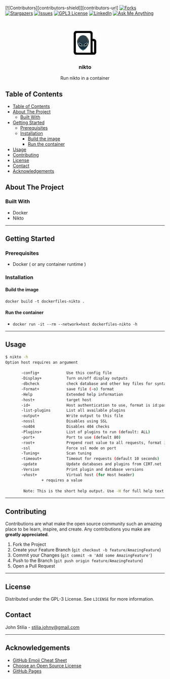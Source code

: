 [![Contributors][contributors-shield]][contributors-url]
[![Forks][forks-shield]][forks-url]
[![Stargazers][stars-shield]][stars-url]
[![Issues][issues-shield]][issues-url]
[![GPL3 License][license-shield]][license-url]
[![LinkedIn][linkedin-shield]][linkedin-url]
[![Ask Me Anything][ask-me-anything]][personal-page]

<!-- PROJECT LOGO -->
<br />
<p align="center">
    <img src=".assets/logo.png" alt="master Logo" width="80" height="80">
  </a>

  <h3 align="center">nikto</h3>

  <p align="center">
    Run nikto in a container
</p>

<!-- TABLE OF CONTENTS -->

## Table of Contents

- [Table of Contents](#table-of-contents)
- [About The Project](#about-the-project)
  - [Built With](#built-with)
- [Getting Started](#getting-started)
  - [Prerequisites](#prerequisites)
  - [Installation](#installation)
    - [Build the image](#build-the-image)
    - [Run the container](#run-the-container)
- [Usage](#usage)
- [Contributing](#contributing)
- [License](#license)
- [Contact](#contact)
- [Acknowledgements](#acknowledgements)

<!-- ABOUT THE PROJECT -->

## About The Project

### Built With

- Docker
- Nikto

---

<!-- GETTING STARTED -->

## Getting Started

### Prerequisites

- Docker ( or any container runtime )

### Installation

#### Build the image

`docker build -t dockerfiles-nikto .`

#### Run the container

- `docker run -it --rm --network=host dockerfiles-nikto -h`

---

<!-- USAGE EXAMPLES -->

## Usage

```bash
$ nikto -h
Option host requires an argument

       -config+            Use this config file
       -Display+           Turn on/off display outputs
       -dbcheck            check database and other key files for syntax errors
       -Format+            save file (-o) format
       -Help               Extended help information
       -host+              target host
       -id+                Host authentication to use, format is id:pass or id:pass:realm
       -list-plugins       List all available plugins
       -output+            Write output to this file
       -nossl              Disables using SSL
       -no404              Disables 404 checks
       -Plugins+           List of plugins to run (default: ALL)
       -port+              Port to use (default 80)
       -root+              Prepend root value to all requests, format is /directory
       -ssl                Force ssl mode on port
       -Tuning+            Scan tuning
       -timeout+           Timeout for requests (default 10 seconds)
       -update             Update databases and plugins from CIRT.net
       -Version            Print plugin and database versions
       -vhost+             Virtual host (for Host header)
                + requires a value

        Note: This is the short help output. Use -H for full help text.
```

---

<!-- CONTRIBUTING -->

## Contributing

Contributions are what make the open source community such an amazing place to be learn, inspire, and create. Any contributions you make are **greatly appreciated**.

1. Fork the Project
2. Create your Feature Branch (`git checkout -b feature/AmazingFeature`)
3. Commit your Changes (`git commit -m 'Add some AmazingFeature'`)
4. Push to the Branch (`git push origin feature/AmazingFeature`)
5. Open a Pull Request

---

<!-- LICENSE -->

## License

Distributed under the GPL-3 License. See `LICENSE` for more information.

<!-- CONTACT -->

## Contact

John Stilia - stilia.johny@gmail.com

---

<!-- ACKNOWLEDGEMENTS -->

## Acknowledgements

- [GitHub Emoji Cheat Sheet](https://www.webpagefx.com/tools/emoji-cheat-sheet)
- [Choose an Open Source License](https://choosealicense.com)
- [GitHub Pages](https://pages.github.com)

<!-- MARKDOWN LINKS & IMAGES -->
<!-- https://www.markdownguide.org/basic-syntax/#reference-style-links -->

[contributor-shield]: https://img.shields.io/github/contributor/stiliajohny/dockerfiles.svg?style=for-the-badge
[contributor-url]: https://github.com/stiliajohny/dockerfiles/graphs/contributor
[forks-shield]: https://img.shields.io/github/forks/stiliajohny/dockerfiles.svg?style=for-the-badge
[forks-url]: https://github.com/stiliajohny/dockerfiles/network/members
[stars-shield]: https://img.shields.io/github/stars/stiliajohny/dockerfiles.svg?style=for-the-badge
[stars-url]: https://github.com/stiliajohny/dockerfiles/stargazers
[issues-shield]: https://img.shields.io/github/issues/stiliajohny/dockerfiles.svg?style=for-the-badge
[issues-url]: https://github.com/stiliajohny/dockerfiles/issues
[license-shield]: https://img.shields.io/github/license/stiliajohny/dockerfiles?style=for-the-badge
[license-url]: https://github.com/stiliajohny/dockerfiles/blob/master/LICENSE.txt
[linkedin-shield]: https://img.shields.io/badge/-LinkedIn-black.svg?style=for-the-badge&logo=linkedin&colorB=555
[linkedin-url]: https://linkedin.com/in/johnstilia/
[product-screenshot]: .assets/screenshot.png
[ask-me-anything]: https://img.shields.io/badge/Ask%20me-anything-1abc9c.svg?style=for-the-badge
[personal-page]: https://github.com/stiliajohny
